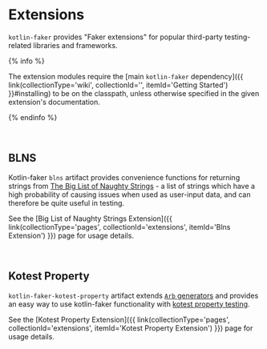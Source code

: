 ---
---

# Extensions

`kotlin-faker` provides "Faker extensions" for popular third-party testing-related libraries and frameworks.

{% info %}

The extension modules require the [main `kotlin-faker` dependency]({{ link(collectionType='wiki', collectionId='', itemId='Getting Started') }}#installing) to be on the classpath, unless otherwise specified in the given extension's documentation.

{% endinfo %}

<br>

## BLNS

Kotlin-faker `blns` artifact provides convenience functions for returning strings from [The Big List of Naughty Strings](https://github.com/minimaxir/big-list-of-naughty-strings) - a list of strings which have a high probability of causing issues when used as user-input data, and can therefore be quite useful in testing.

See the [Big List of Naughty Strings Extension]({{ link(collectionType='pages', collectionId='extensions', itemId='Blns Extension') }}) page for usage details.



<br>

## Kotest Property

`kotlin-faker-kotest-property` artifact extends [`Arb` generators](https://kotest.io/docs/proptest/property-test-generators.html) and provides an easy way to use kotlin-faker functionality with [kotest property testing](https://kotest.io/docs/proptest/property-based-testing.html).

See the [Kotest Property Extension]({{ link(collectionType='pages', collectionId='extensions', itemId='Kotest Property Extension') }}) page for usage details.



<br>

